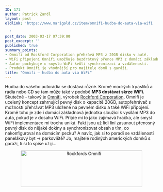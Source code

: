 ```yaml
---
ID: 171
author: Patrick Zandl
layout: post
oldlink: 'https://www.marigold.cz/item/omnifi-hudba-do-auta-via-wifi

  '
post_date: 2003-03-17 07:39:00
post_excerpt: ''
published: true
summary_points:
- Omnifi od Rockford Corporation přehrává MP3 z 20GB disku v autě.
- WiFi připojení Omnifi umožňuje bezdrátový přenos MP3 z domácí základny.
- Autor pochybuje o smyslu WiFi kvůli synchronizaci a vzdálenosti.
- Produkt Omnifi je vhodnější pro majitele domů s garáží.
title: "Omnifi – hudba do auta via WiFi"
---
```


<p>
Hudba do vašeho autorádia se dostává různě. Kromě modrých trpaslíků a rádia nebo CD se tam může také v podobě <STRONG>MP3 dostávat skrze WiFi.</STRONG> Skutečně - takový je <A href="http://www.omnifimedia.com/products/" target=_blank>Omnifi</A>, výrobek <A href="http://www.rockfordcorp.com/">Rockford Corporation</A>. Omnifi je ucelený koncept zahrnující pevný disk o kapacitě 20GB, autopřehrávač s možností přehrávat MP3 uložené na pevném disku a také WiFi připojení. Kromě toho je zde i domácí základnová jednotka sloužící k vysílání MP3 do auta, pokud je v dosahu WiFi. Přijde mi to jako zajímavá hračka, ale smysl WiFi implementace mi trochu uniká. Fakt jsou už lidi líní zasunout přenosný pevný disk do nějaké dokíny a synchronizovat obsah s tím, co nakonfiguroval na domácím pecku? A navíc, jak si to poradí se vzdáleností panelákový byt -&gt; parkoviště? Jo, majitelé rodiných amerických domků s garáží, ti si to spíše užijí...</p>

<P align=center><IMG height=120 alt="Rockfords Omnifi" src="/wp-content/uploads/rockfords.jpg" width=400></p>

<p>
&#160;</p>